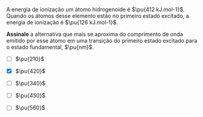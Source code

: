 A energia de ionização um átomo hidrogenoide é $\pu{412 kJ.mol-1}$. Quando os átomos desse elemento estão no primeiro estado excitado, a energia de ionização é $\pu{126 kJ.mol-1}$.

**Assinale** a alternativa que mais se aproxima do comprimento de onda emitido por esse átomo em uma transição do primeiro estado excitado para o estado fundamental, $\pu{nm}$.

- [ ] $\pu{210}$
- [x] $\pu{420}$
- [ ] $\pu{340}$
- [ ] $\pu{450}$
- [ ] $\pu{560}$

